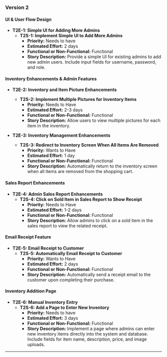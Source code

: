 ### **Version 2**

#### **UI & User Flow Design**
- **T2E-1: Simple UI for Adding More Admins**
  - **T2S-1: Implement Simple UI to Add More Admins**
    - **Priority:** Needs to have 
    - **Estimated Effort:** 2 days  
    - **Functional or Non-Functional:** Functional  
    - **Story Description:** Provide a simple UI for existing admins to add new admin users. Include input fields for username, password, and role.

#### **Inventory Enhancements & Admin Features**
- **T2E-2: Inventory and Item Picture Enhancements**
  - **T2S-2: Implement Multiple Pictures for Inventory Items**
    - **Priority:** Needs to Have  
    - **Estimated Effort:** 2-3 days  
    - **Functional or Non-Functional:** Functional  
    - **Story Description:** Allow users to view multiple pictures for each item in the inventory.

- **T2E-3: Inventory Management Enhancements**
  - **T2S-3: Redirect to Inventory Screen When All Items Are Removed**
    - **Priority:** Wants to Have  
    - **Estimated Effort:** 1 day  
    - **Functional or Non-Functional:** Functional  
    - **Story Description:** Automatically return to the inventory screen when all items are removed from the shopping cart.

#### **Sales Report Enhancements**
- **T2E-4: Admin Sales Report Enhancements**
  - **T2S-4: Click on Sold Item in Sales Report to Show Receipt**
    - **Priority:** Needs to Have 
    - **Estimated Effort:** 1-2 days  
    - **Functional or Non-Functional:** Functional  
    - **Story Description:** Allow admins to click on a sold item in the sales report to view the related receipt.

#### **Email Receipt Feature**
- **T2E-5: Email Receipt to Customer**
  - **T2S-5: Automatically Email Receipt to Customer**
    - **Priority:** Wants to Have  
    - **Estimated Effort:** 2 days  
    - **Functional or Non-Functional:** Functional  
    - **Story Description:** Automatically send a receipt email to the customer upon completing their purchase.

#### **Inventory Addition Page**
- **T2E-6: Manual Inventory Entry**
  - **T2S-6: Add a Page to Enter New Inventory**
    - **Priority:** Needs to have  
    - **Estimated Effort:** 3 days  
    - **Functional or Non-Functional:** Functional  
    - **Story Description:** Implement a page where admins can enter new inventory items directly into the system and database. Include fields for item name, description, price, and image uploads.

---

